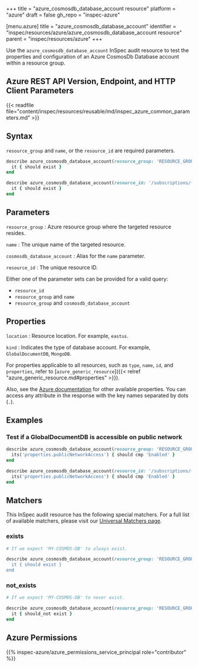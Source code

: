 +++
title = "azure_cosmosdb_database_account resource"
platform = "azure"
draft = false
gh_repo = "inspec-azure"

[menu.azure]
title = "azure_cosmosdb_database_account"
identifier = "inspec/resources/azure/azure_cosmosdb_database_account resource"
parent = "inspec/resources/azure"
+++

Use the `azure_cosmosdb_database_account` InSpec audit resource to test the properties and configuration of an Azure CosmosDb Database account within a resource group.

## Azure REST API Version, Endpoint, and HTTP Client Parameters

{{< readfile file="content/inspec/resources/reusable/md/inspec_azure_common_parameters.md" >}}

## Syntax

`resource_group` and `name`, or the `resource_id` are required parameters.

```ruby
describe azure_cosmosdb_database_account(resource_group: 'RESOURCE_GROUP', name: 'NAME') do
  it { should exist }
end
```

```ruby
describe azure_cosmosdb_database_account(resource_id: '/subscriptions/{subscriptionId}/resourceGroups/{resourceGroupName}/providers/Microsoft.DocumentDB/databaseAccounts/{accountName}') do
  it { should exist }
end
```

## Parameters

`resource_group`
: Azure resource group where the targeted resource resides.

`name`
: The unique name of the targeted resource.

`cosmosdb_database_account`
: Alias for the `name` parameter.

`resource_id`
: The unique resource ID.

Either one of the parameter sets can be provided for a valid query:

- `resource_id`
- `resource_group` and `name`
- `resource_group` and `cosmosdb_database_account`

## Properties

`location`
: Resource location. For example, `eastus`.

`kind`
: Indicates the type of database account. For example, `GlobalDocumentDB`, `MongoDB`.

For properties applicable to all resources, such as `type`, `name`, `id`, and `properties`, refer to [`azure_generic_resource`]({{< relref "azure_generic_resource.md#properties" >}}).

Also, see the [Azure documentation](https://docs.microsoft.com/en-us/rest/api/sql/2021-02-01-preview/databases/get?tabs=HTTP) for other available properties. You can access any attribute in the response with the key names separated by dots (`.`).

## Examples

### Test if a GlobalDocumentDB is accessible on public network

```ruby
describe azure_cosmosdb_database_account(resource_group: 'RESOURCE_GROUP', name: 'NAME') do
  its('properties.publicNetworkAccess') { should cmp 'Enabled' }
end
```

```ruby
describe azure_cosmosdb_database_account(resource_id: '/subscriptions/{subscriptionId}/resourceGroups/{resourceGroupName}/providers/Microsoft.DocumentDB/databaseAccounts/{accountName}') do
  its('properties.publicNetworkAccess') { should cmp 'Enabled' }
end
```

## Matchers

This InSpec audit resource has the following special matchers. For a full list of available matchers, please visit our [Universal Matchers page](https://docs.chef.io/inspec/matchers/).

### exists

```ruby
# If we expect 'MY-COSMOS-DB' to always exist.

describe azure_cosmosdb_database_account(resource_group: 'RESOURCE_GROUP', name: 'MY-COSMOS-DB) do
  it { should exist }
end
```

### not_exists

```ruby
# If we expect 'MY-COSMOS-DB' to never exist.

describe azure_cosmosdb_database_account(resource_group: 'RESOURCE_GROUP', name: 'MY-COSMOS-DB') do
  it { should_not exist }
end
```

## Azure Permissions

{{% inspec-azure/azure_permissions_service_principal role="contributor" %}}
